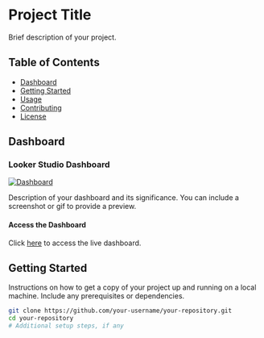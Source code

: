 # Project Title

Brief description of your project.

## Table of Contents
- [Dashboard](#dashboard)
- [Getting Started](#getting-started)
- [Usage](#usage)
- [Contributing](#contributing)
- [License](#license)

## Dashboard

### Looker Studio Dashboard
[![Dashboard](link/to/your/dashboard-screenshot.png)]([link/to/your/dashboard](https://lookerstudio.google.com/reporting/aeaec2ec-d08c-4749-b980-396895fd29f3))

Description of your dashboard and its significance. You can include a screenshot or gif to provide a preview.

#### Access the Dashboard
Click [here](link/to/your/dashboard) to access the live dashboard.

## Getting Started

Instructions on how to get a copy of your project up and running on a local machine. Include any prerequisites or dependencies.

```bash
git clone https://github.com/your-username/your-repository.git
cd your-repository
# Additional setup steps, if any
